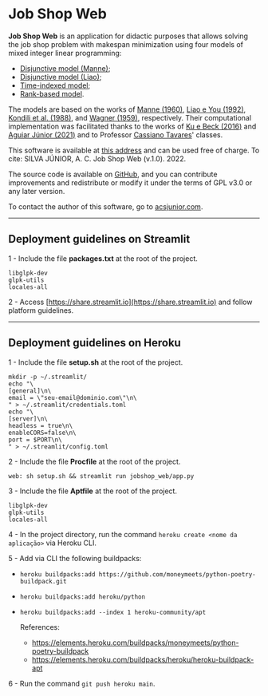 # Job Shop Web

**Job Shop Web** is an application for didactic purposes that allows solving the job shop problem with makespan minimization using four models of mixed integer linear programming:

- [Disjunctive model (Manne)](#modelo-disjuntivo-manne);
- [Disjunctive model (Liao)](#modelo-disjuntivo-liao);
- [Time-indexed model](#modelo-indexado-no-tempo);
- [Rank-based model](#modelo-baseado-na-ordem).

The models are based on the works of [Manne (1960)](https://pubsonline.informs.org/doi/abs/10.1287/opre.8.2.219), [Liao e You (1992)](https://www.tandfonline.com/doi/abs/10.1057/jors.1992.162), [Kondili et al. (1988)](https://www.researchgate.net/profile/Roger-Sargent/publication/272294074_A_General_Algorithm_for_Scheduling_Batch_Operations/links/54e114140cf24d184b0fc476/A-General-Algorithm-for-Scheduling-Batch-Operations.pdf), and [Wagner (1959)](https://onlinelibrary.wiley.com/doi/abs/10.1002/nav.3800060205), respectively. Their computational implementation was facilitated thanks to the works of [Ku e Beck (2016)](https://www.sciencedirect.com/science/article/abs/pii/S0305054816300764) and [Aguiar Júnior (2021)](https://repositorio.ufc.br/bitstream/riufc/59600/3/2021_dis_jcajunior.pdf) and to Professor [Cassiano Tavares](https://scholar.google.com.br/citations?user=v55iBgUAAAAJ&hl=en&oi=ao)' classes.

This software is available at [this address](https://jobshopweb.streamlit.app) and can be used free of charge. To cite: SILVA JÚNIOR, A. C. Job Shop Web (v.1.0). 2022.

The source code is available on [GitHub](https://github.com/juniorssz/jobshop-web), and you can contribute improvements and redistribute or modify it under the terms of GPL v3.0 or any later version.

To contact the author of this software, go to [acsjunior.com](https://acsjunior.com).

<hr>

## Deployment guidelines on Streamlit

1 - Include the file **packages.txt** at the root of the project.

```
libglpk-dev 
glpk-utils
locales-all
```

2 - Access [https://share.streamlit.io](https://share.streamlit.io) and follow platform guidelines.

<hr>

## Deployment guidelines on Heroku

1 - Include the file **setup.sh** at the root of the project.

```
mkdir -p ~/.streamlit/
echo "\
[general]\n\
email = \"seu-email@dominio.com\"\n\
" > ~/.streamlit/credentials.toml
echo "\
[server]\n\
headless = true\n\
enableCORS=false\n\
port = $PORT\n\
" > ~/.streamlit/config.toml
```

2 - Include the file **Procfile** at the root of the project.

```
web: sh setup.sh && streamlit run jobshop_web/app.py
```

3 - Include the file **Aptfile** at the root of the project.

```
libglpk-dev 
glpk-utils
locales-all
```

4 - In the project directory, run the command `heroku create <nome da aplicação>` via Heroku CLI.

5 - Add via CLI the following buildpacks:

-  `heroku buildpacks:add https://github.com/moneymeets/python-poetry-buildpack.git`
-  `heroku buildpacks:add heroku/python`
-  `heroku buildpacks:add --index 1 heroku-community/apt`

    References: 
    - https://elements.heroku.com/buildpacks/moneymeets/python-poetry-buildpack
    - https://elements.heroku.com/buildpacks/heroku/heroku-buildpack-apt

6 - Run the command `git push heroku main`.
